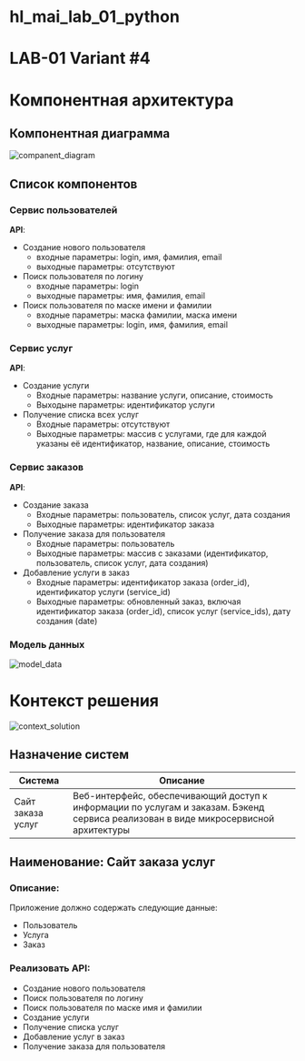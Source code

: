 # hl_mai_lab_01_python
# LAB-01 Variant #4

# Компонентная архитектура
## Компонентная диаграмма


![companent_diagram](http://www.plantuml.com/plantuml/proxy?cache=no&src=https://raw.githubusercontent.com/KoryakovDmitry/hl_mai_lab_01_python/main/umls/companent_diagram.iuml)

## Список компонентов  

### Сервис пользователей
**API**:
-	Создание нового пользователя
      - входные параметры: login, имя, фамилия, email
      - выходные параметры: отсутствуют
-	Поиск пользователя по логину
     - входные параметры:  login
     - выходные параметры: имя, фамилия, email
-	Поиск пользователя по маске имени и фамилии
     - входные параметры: маска фамилии, маска имени
     - выходные параметры: login, имя, фамилия, email

### Сервис услуг
**API**:
- Создание услуги
  - Входные параметры: название услуги, описание, стоимость
  - Выходыне параметры: идентификатор услуги
- Получение списка всех услуг
  - Входные параметры: отсутствуют
  - Выходные параметры: массив с услугами, где для каждой указаны её идентификатор, название, описание, стоимость

### Сервис заказов
**API**:
- Создание заказа
  - Входные параметры: пользователь, список услуг, дата создания
  - Выходные параметры: идентификатор заказа
- Получение заказа для пользователя
  - Входные параметры: пользователь
  - Выходные параметры: массив с заказами (идентификатор, пользователь, список услуг, дата создания)
- Добавление услуги в заказ
  - Входные параметры: идентификатор заказа (order_id), идентификатор услуги (service_id)
  - Выходные параметры: обновленный заказ, включая идентификатор заказа (order_id), список услуг (service_ids), дату создания (date)

### Модель данных
![model_data](http://www.plantuml.com/plantuml/proxy?cache=no&src=https://raw.githubusercontent.com/KoryakovDmitry/hl_mai_lab_01_python/main/umls/model_data.iuml)


# Контекст решения
![context_solution](http://www.plantuml.com/plantuml/proxy?cache=no&src=https://raw.githubusercontent.com/KoryakovDmitry/hl_mai_lab_01_python/main/umls/context_solution.iuml)

## Назначение систем
|Система| Описание|
|-------|---------|
| Сайт заказа услуг | Веб-интерфейс, обеспечивающий доступ к информации по услугам и заказам. Бэкенд сервиса реализован в виде микросервисной архитектуры |


## Наименование: Сайт заказа услуг

### Описание:
Приложение должно содержать следующие данные:
- Пользователь
- Услуга
- Заказ
  
### Реализовать API:
- Создание нового пользователя
- Поиск пользователя по логину
- Поиск пользователя по маске имя и фамилии
- Создание услуги
- Получение списка услуг
- Добавление услуг в заказ
- Получение заказа для пользователя